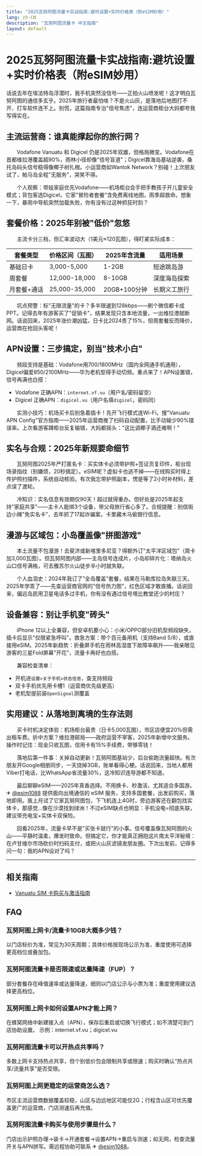 ```yaml
---
title: "2025瓦努阿图流量卡实战指南:避坑设置+实时价格表（附eSIM妙用）"
lang: zh-CN
description: "瓦努阿图流量卡 中文指南"
layout: default
---
```

# 2025瓦努阿图流量卡实战指南:避坑设置+实时价格表（附eSIM妙用）

话说去年在埃法特岛浮潜时，我手机突然没信号——正拍火山喷发呢！这才明白瓦努阿图的通信多玄乎。2025年旅行者最怕啥？不是火山灰，是落地后地图打不开、打车软件连不上。别慌，这篇指南专治"信号焦虑"，连运营商柜台大妈都夸我写得实在。

## 主流运营商：谁真能撑起你的旅行网？

　　Vodafone Vanuatu 和 Digicel 仍是2025年双雄，但格局微变。Vodafone在首都维拉港覆盖超90%，雨林小径却像"信号盲道"；Digicel靠海岛基站逆袭，桑托岛码头信号稳得像椰子树扎根。小运营商如Wantok Network？别碰！上次朋友试了，帕马岛全程"无服务"，哭笑不得。

　　个人观察：带娃家庭优先Vodafone——机场柜台会手把手教孩子开儿童安全模式；背包客选Digicel，它家"冒险者套餐"含免费离线地图，雨季超救命。想象一下，暴雨中导航突然加载失败，你有没有过这种抓狂时刻？

## 套餐价格：2025年别被"低价"忽悠

　　主流卡分三档，但汇率波动大（1美元≈120瓦图），得盯紧实际成本：

| 套餐类型       | 价格区间（瓦图） | 2025年含流量 | 适用场景         |
|----------------|------------------|--------------|------------------|
| 基础日卡       | 3,000-5,000      | 1-2GB        | 短途跳岛游       |
| 周套餐          | 12,000-18,000    | 8-10GB       | 深度海岛探索     |
| 月套餐+通话     | 25,000-35,000    | 20GB+100分钟 | 长期义工旅行     |

　　坑点预警：标"无限流量"的卡？多半限速到128kbps——刷个微信都卡成PPT。记得去年有游客买了"促销卡"，结果发现只含本地流量，一出维拉港就断网。话说回来，2025年涨价潮凶猛，日卡比2024贵了15%，但周套餐反而降价，运营商在抢回头客呢！

## APN设置：三步搞定，别当"技术小白"

　　频段支持是基础：Vodafone用700/1800MHz（国内全网通手机通用），Digicel偏爱850/2100MHz——华为老机型得手动切频。重点来了！APN设置错，信号再满也白搭：

- Vodafone 正确APN：`internet.vf.vu`（用户名/密码留空）
- Digicel 正确APN：`digicel.vu`（用户名填`digicel`，密码同）

　　实测小技巧：机场买卡后别急着插卡！先开飞行模式连Wi-Fi，搜"Vanuatu APN Config"官方指南——2025年运营商推了扫码自动配置，比手动输少90%错误率。上次看游客蹲柜台反复输错，大妈都摇头："这比调椰子酒还难啊！"

## 实名与合规：2025年新规要命细节

　　瓦努阿图2025年严打匿名卡：买实体卡必须带护照+签证页复印件，柜台现场录指纹（别嫌烦，20秒搞定）。eSIM呢？虚拟卡也逃不掉——在线购买时得上传护照扫描件，系统自动核验。有次我忘带护照副本，愣是等了2小时补材料，差点误了渡轮。

　　冷知识：实名信息有效期仅90天！超过就得重办。但好处是2025年起支持"家庭共享"——主卡人能绑3个设备，带父母旅行省心多了。合规提醒：别信街边小摊"免实名卡"，去年抓了17起诈骗案，卡里藏木马偷银行信息。

## 漫游与区域包：小岛覆盖像"拼图游戏"

　　本土流量不包漫游！去斐济或新喀里多尼亚？得额外订"太平洋区域包"（周卡加3,000瓦图）。但瓦努阿图内部——主岛信号连成片，小岛却碎片化：塔纳岛火山口信号满格，可去雅苏尔火山徒步半小时就失联。

　　个人血泪史：2024年我订了"全岛覆盖"套餐，结果在马勒库拉岛失联三天。2025年学乖了——先查运营商官网的"信号热力图"，红色区域才敢直播。话说回来，偏远岛民用卫星电话多过手机，你有没有遇过信号塔比教堂还少的村庄？

## 设备兼容：别让手机变"砖头"

　　iPhone 12以上全兼容，但安卓机要小心：小米/OPPO部分旧机型频段缺失，插卡后显示"仅限紧急呼叫"。救急方案：带个百元备用机（支持Band 5/8），或直接用eSIM。2025年新趋势：折叠屏手机在雨林高湿度下故障率飙升——我亲眼见游客的三星Fold屏幕"开花"，流量卡再好也白搭。

　　兼容检查清单：
  - 开机进`设置>关于手机>状态信息`，查支持频段
  - 双卡手机优先用卡槽1（运营商优先级更高）
  - 老机型提前装`OpenSignal`测覆盖

## 实用建议：从落地到离境的生存法则

　　买卡时机决定体验：机场柜台最贵（日卡5,000瓦图），市区店便宜20%但需出租车费。折中方案？维拉港邮局——政府运营不宰客，2025年新增中文服务。操作时记住：现金只收瓦图，信用卡有15%手续费，带够零钱！

　　落地后第一件事：关掉自动更新！瓦努阿图基站少，后台偷跑流量超快。有次朋友开Google相册同步，一天烧掉3GB，账单看得心梗。话说回来，当地人都用Viber打电话，比WhatsApp省流量30%，这冷知识连导游都不知道。

　　最后聊聊eSIM——2025年真香选择。不用换卡、秒激活，尤其适合多国游。✈ [@esim1088](https://t.me/s/esim1088) 提供面向出境通信的 eSIM 服务，支持多国套餐，出发前购买，落地即用。我上月试了它家瓦努阿图包，下飞机连上4G时，旁边游客还在翻包找实体卡，那感觉...像在沙漠找到绿洲！不过eSIM缺点也明显：手机没电=彻底失联，建议带充电宝+实体卡双保险。

　　回看2025年，流量卡早不是"买张卡就行"的小事。信号覆盖像瓦努阿图的火山——平静时温柔，爆发时致命。但搞定它，你才能真正拥抱这片南太平洋秘境：在卢甘维尔市场砍价时扫码支付，或把火山灰滤镜发朋友圈。下次出发前，记得多问一句：我的APN设对了吗？

<!-- crosslink -->
---

## 相关指南

- [Vanuatu SIM 卡购买与激活指南](https://faciylike.github.io/vanuatu-sim-guides)

<!-- BEGIN_VANUATU_FAQ -->
## FAQ

### 瓦努阿图上网卡/流量卡10GB大概多少钱？
以门店标价为准，常见为30天周期；具体价格按现场公示为准，重度使用可选择更高档位或叠加包。

### 瓦努阿图流量卡是否限速或达量降速（FUP）？
部分套餐存在峰值速率或达量降速，细则以门店公示与小票为准；重度使用建议选择更高档位。

### 瓦努阿图上网卡如何设置APN才能上网？
在蜂窝网络中新建接入点（APN），保存后重启或切换飞行模式；如不清楚可到门店协助设置。 示例：internet.vf.vu；digicel.vu

### 瓦努阿图流量卡可以开热点共享吗？
多数上网卡支持热点共享，但个别低价包会限制共享或限速；购买时确认“热点共享/流量共享”是否受限。

### 瓦努阿图上网更稳定的运营商怎么选？
市区主流运营商数据覆盖较稳，山区与边远地区可能仅2G；行程含山区可优先覆盖更广的运营商，门店测速后再充值。

### 瓦努阿图流量卡购买与使用步骤是什么？
门店出示护照办理→装卡→开通套餐→设置APN→重启与测速；如无网，检查流量开关与APN拼写。需远程协助可联系 ✈ [@esim1088](https://t.me/s/esim1088)。

<script type="application/ld+json">
{"@context": "https://schema.org", "@type": "FAQPage", "mainEntity": [{"@type": "Question", "name": "瓦努阿图上网卡/流量卡10GB大概多少钱？", "acceptedAnswer": {"@type": "Answer", "text": "以门店标价为准，常见为30天周期；具体价格按现场公示为准，重度使用可选择更高档位或叠加包。"}}, {"@type": "Question", "name": "瓦努阿图流量卡是否限速或达量降速（FUP）？", "acceptedAnswer": {"@type": "Answer", "text": "部分套餐存在峰值速率或达量降速，细则以门店公示与小票为准；重度使用建议选择更高档位。"}}, {"@type": "Question", "name": "瓦努阿图上网卡如何设置APN才能上网？", "acceptedAnswer": {"@type": "Answer", "text": "在蜂窝网络中新建接入点（APN），保存后重启或切换飞行模式；如不清楚可到门店协助设置。 示例：internet.vf.vu；digicel.vu"}}, {"@type": "Question", "name": "瓦努阿图流量卡可以开热点共享吗？", "acceptedAnswer": {"@type": "Answer", "text": "多数上网卡支持热点共享，但个别低价包会限制共享或限速；购买时确认“热点共享/流量共享”是否受限。"}}, {"@type": "Question", "name": "瓦努阿图上网更稳定的运营商怎么选？", "acceptedAnswer": {"@type": "Answer", "text": "市区主流运营商数据覆盖较稳，山区与边远地区可能仅2G；行程含山区可优先覆盖更广的运营商，门店测速后再充值。"}}, {"@type": "Question", "name": "瓦努阿图流量卡购买与使用步骤是什么？", "acceptedAnswer": {"@type": "Answer", "text": "门店出示护照办理→装卡→开通套餐→设置APN→重启与测速；如无网，检查流量开关与APN拼写。需远程协助可联系 ✈ @esim1088。"}}]}
</script>
<!-- END_VANUATU_FAQ -->
